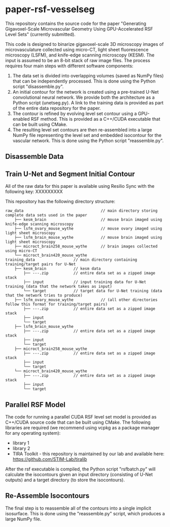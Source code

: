 # paper-rsf-vesselseg
This repository contains the source code for the paper "Generating Gigavoxel-Scale Microvascular Geometry Using GPU-Accelerated RSF Level Sets" (currently submitted).

This code is designed to binarize gigavoxel-scale 3D microscopy images of microvasculature collected using micro-CT, light sheet fluorescence microscopy (LSFM), and knife-edge scanning microscopy (KESM). The input is assumed to be an 8-bit stack of raw image files. The process requires four main steps with different software components:

1) The data set is divided into overlapping volumes (saved as NumPy files) that can be independently processed. This is done using the Python script "disassemble.py".
2) An initial contour for the network is created using a pre-trained U-Net convolutional neural network. We provide both the architecture as a Python script (unetseg.py). A link to the training data is provided as part of the entire data repository for the paper.
3) The contour is refined by evolving level set contour using a GPU-enabled RSF method. This is provided as a C++/CUDA executable that can be built using CMake.
4) The resulting level set contours are then re-assembled into a large NumPy file representing the level set and embedded isocontour for the vascular network. This is done using the Python script "reassemble.py".

## Disassemble Data

## Train U-Net and Segment Initial Contour
All of the raw data for this paper is available using Resilio Sync with the following key:
XXXXXXXXX

This repository has the following directory structure:

```
raw_data                                  // main directory storing complete data sets used in the paper
    ├── kesm_brain                        // mouse brain imaged using knife-edge scanning microscopy
    ├── lsfm_ovary_mouse_wythe            // mouse ovary imaged using light sheet microscopy
    ├── lsfm_brain_mouse_wythe            // mouse brain imaged using light sheet microscopy
    ├── microct_brain258_mouse_wythe      // brain images collected using micro-CT
    └── microct_brain420_mouse_wythe
training_data                 // main directory containing training/target pairs for U-Net
    ├── kesm_brain            // kesm data
        ├── ---.zip           // entire data set as a zipped image stack
        ├── input             // input training data for U-Net training (data that the network takes as input)
        └── target            // target data for U-Net training (data that the network tries to produce)
    ├── lsfm_ovary_mouse_wythe            // (all other directories follow this format for training/target pairs)
        ├── ---.zip           // entire data set as a zipped image stack
        ├── input
        └── target
    ├── lsfm_brain_mouse_wythe
        ├── ---.zip           // entire data set as a zipped image stack
        ├── input
        └── target
    ├── microct_brain258_mouse_wythe
        ├── ---.zip           // entire data set as a zipped image stack
        ├── input
        └── target
    └── microct_brain420_mouse_wythe
        ├── ---.zip           // entire data set as a zipped image stack
        ├── input
        └── target
```

## Parallel RSF Model
The code for running a parallel CUDA RSF level set model is provided as C++/CUDA source code that can be built using CMake. The following libraries are required (we recommend using vcpkg as a package manager for any operating system):

* library 1
* library 2
* TIRA Toolkit - this repository is maintained by our lab and available here: https://github.com/STIM-Lab/tiralib

After the rsf executable is compiled, the Python script "rsfbatch.py" will calculate the isocontours given an input directory (consisting of U-Net outputs) and a target directory (to store the isocontours).

## Re-Assemble Isocontours
The final step is to reassemble all of the contours into a single implicit isosurface. This is done using the "reassemble.py" script, which produces a large NumPy file.

